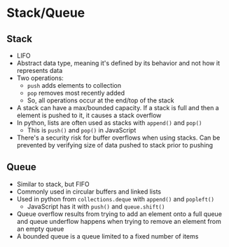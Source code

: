 # Stack/Queue

## Stack

* LIFO
* Abstract data type, meaning it's defined by its behavior and not how it represents data
* Two operations:
  * `push` adds elements to collection
  * `pop` removes most recently added
  * So, all operations occur at the end/top of the stack
* A stack can have a max/bounded capacity. If a stack is full and then a element is pushed to it, it causes a stack overflow
* In python, lists are often used as stacks with `append()` and `pop()`
  * This is `push()` and `pop()` in JavaScript
* There's a security risk for buffer overflows when using stacks. Can be prevented by verifying size of data pushed to stack prior to pushing

## Queue

* Similar to stack, but FIFO
* Commonly used in circular buffers and linked lists
* Used in python from `collections.deque` with `append()` and `popleft()`
  * JavaScript has it with `push()` and `queue.shift()`
* Queue overflow results from trying to add an element onto a full queue and queue underflow happens when trying to remove an element from an empty queue
* A bounded queue is a queue limited to a fixed number of items